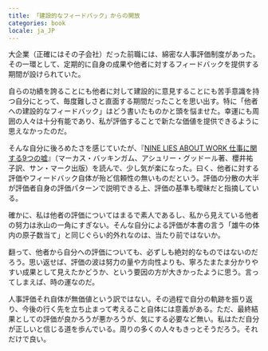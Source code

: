 ```yaml
---
title: 「建設的なフィードバック」からの開放
categories: book
locale: ja_JP
---
```


大企業（正確にはその子会社）だった前職には、綿密な人事評価制度があった。その一環として、定期的に自身の成果や他者に対するフィードバックを提供する期間が設けられていた。

自らの功績を誇ることにも他者に対して建設的に意見することにも苦手意識を持つ自分にとって、毎度難しさと直面する期間だったことを思い出す。特に「他者への建設的なフィードバック」はどう書いたものかと頭を悩ませた。幸運にも周囲の人々は十分有能であり、私が評価することで新たな価値を提供できるように思えなかったのだ。

そんな自分に後ろめたさを感じていたが、『[NINE LIES ABOUT WORK 仕事に関する9つの嘘](https://www.sunmark.co.jp/detail.php?csid=3816-3)』（マーカス・バッキンガム、アシュリー・グッドール著、櫻井祐子訳、サン・マーク出版）を読んで、少し気が楽になった。曰く、他者に対する評価やフィードバック自体が殆ど信頼性の無いものだという。評価の分散の大半が評価者自身の評価パターンで説明できる上、評価の基準も曖昧だと指摘している。

確かに、私は他者の評価についてはまるで素人であるし、私から見えている他者の努力は氷山の一角にすぎない。そんな自分による評価が本書の言う「雄牛の体内の原子数当て」と同じぐらい的外れなのは、当たり前ではないか。

翻って、他者から自分への評価についても、必ずしも絶対的なものではないのだろう。思い返せば、評価の波は努力の量や方向性よりも、寧ろたまたま分かりやすい成果として見えたかどうか、という要因の方が大きかったように思う。言ってしまえば、時の運なのだ。

人事評価それ自体が無価値という訳ではない。その過程で自分の軌跡を振り返り、今後の行く先を立ち止まって考えること自体には意義がある。ただ、最終結果としての評価が良かろうが悪かろうが、気にする必要など無い。私はただ自分が正しいと信じる道を歩んでいる。周りの多くの人々もきっとそうだろう。それだけで良い。